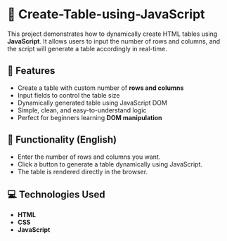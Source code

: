 # 🧮 Create-Table-using-JavaScript  

This project demonstrates how to dynamically create HTML tables using **JavaScript**. It allows users to input the number of rows and columns, and the script will generate a table accordingly in real-time.


## 🚀 Features

- Create a table with custom number of **rows and columns**
- Input fields to control the table size
- Dynamically generated table using JavaScript DOM
- Simple, clean, and easy-to-understand logic
- Perfect for beginners learning **DOM manipulation**


## 📌 Functionality (English)

- Enter the number of rows and columns you want.
- Click a button to generate a table dynamically using JavaScript.
- The table is rendered directly in the browser.


## 💻 Technologies Used

- **HTML**
- **CSS**
- **JavaScript**


